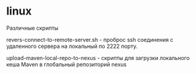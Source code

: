 # linux
Различные скрипты


revers-connect-to-remote-server.sh - проброс ssh соединения с удаленного сервера на локальный по 2222 порту.

upload-maven-local-repo-to-nexus - скрипты для загрузки локального кеша Maven в глобальный репозиторий nexus
